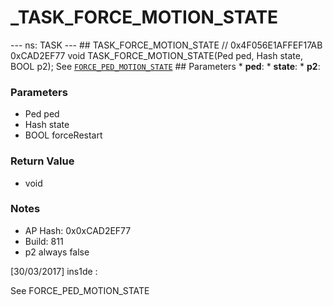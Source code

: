 # _TASK_FORCE_MOTION_STATE

--- ns: TASK --- ## TASK_FORCE_MOTION_STATE  // 0x4F056E1AFFEF17AB 0xCAD2EF77 void TASK_FORCE_MOTION_STATE(Ped ped, Hash state, BOOL p2);  See [`FORCE_PED_MOTION_STATE`](#_0xF28965D04F570DCA)  ## Parameters * **ped**: * **state**: * **p2**:

### Parameters
* Ped ped
* Hash state
* BOOL forceRestart

### Return Value
* void

### Notes
* AP Hash: 0x0xCAD2EF77
* Build: 811
* p2 always false

[30/03/2017] ins1de :

See FORCE_PED_MOTION_STATE

